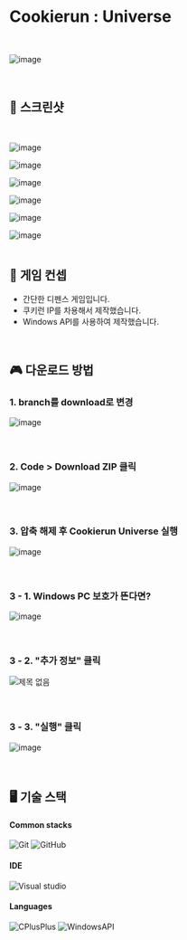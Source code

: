 # Cookierun : Universe

<br>

![image](https://github.com/user-attachments/assets/de5d859c-7d4c-48b3-b896-d3967a6d4870)

<br>

## 🎨 스크린샷 <a name = "screenshots"></a>

<br>

![image](https://github.com/user-attachments/assets/6d444c66-b9e5-434f-8aad-36c597a72f3b)
<br>

![image](https://github.com/user-attachments/assets/ac16c922-393d-4bf7-8854-68cd05c7ad76)
<br>

![image](https://github.com/user-attachments/assets/84550b84-8b82-4c65-97a1-bbc1c377e050)
<br>

![image](https://github.com/user-attachments/assets/952b91cf-86f8-4e12-93f2-1ce174abad1c)
<br>

![image](https://github.com/user-attachments/assets/24ae615c-dcd5-4c93-a96a-9c22cba9d6be)
<br>

![image](https://github.com/user-attachments/assets/380f3bec-ba75-40b7-af51-fcbbdcfba7ec)
<br><br>

## 🚩 게임 컨셉 <a name = "idea"></a>
- 간단한 디펜스 게임입니다.
- 쿠키런 IP를 차용해서 제작했습니다.
- Windows API를 사용하여 제작했습니다.

<br>

## 🎮 다운로드 방법 <a name = "download"></a>

### 1. branch를 download로 변경
![image](https://github.com/user-attachments/assets/1827760d-8eb3-493d-bba8-8ab3d8488606)
<br><br><br>

### 2. Code > Download ZIP 클릭
![image](https://github.com/user-attachments/assets/1655ada0-40a9-49ab-af6f-da77cd5ef3a1)
<br><br><br>

### 3. 압축 해제 후 Cookierun Universe 실행
![image](https://github.com/user-attachments/assets/4dbd221b-d927-4c4e-a068-6af494c69eaf)
<br><br><br>

### 3 - 1. Windows PC 보호가 뜬다면?
![image](https://github.com/user-attachments/assets/fab9402c-a56d-45da-aba0-a6fc256d1225)
<br><br><br>

### 3 - 2. "추가 정보" 클릭
![제목 없음](https://github.com/user-attachments/assets/40f1aefd-f379-42e6-b1c7-ece20842f2f0)
<br><br><br>

### 3 - 3. "실행" 클릭
![image](https://github.com/user-attachments/assets/0c6175ec-d489-472d-abf3-23bef71bb22a)
<br><br><br>

## 🖥️ 기술 스택 <a name = "stacks"></a>
#### Common stacks
<img alt="Git" src ="https://img.shields.io/badge/Git-F05032.svg?&style=for-the-badge&logo=Git&logoColor=white"> <img alt="GitHub" src ="https://img.shields.io/badge/GitHub-181717.svg?&style=for-the-badge&logo=Github&logoColor=white">

#### IDE
<img alt="Visual studio" src ="https://img.shields.io/badge/Visual studio-7252aa.svg?&style=for-the-badge&logo=1&logoColor=white"/>

#### Languages
<img alt="CPlusPlus" src ="https://img.shields.io/badge/C++-00599C.svg?&style=for-the-badge&logo=CPlusPlus&logoColor=white"> <img alt="WindowsAPI" src ="https://img.shields.io/badge/Windows API-00599C.svg?&style=for-the-badge&logo=CPlusPlus&logoColor=white">


